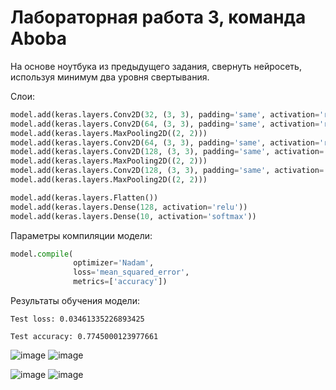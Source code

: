 # Лабораторная работа 3, команда Aboba
На основе ноутбука из предыдущего задания, свернуть нейросеть, используя минимум два уровня свертывания.

Слои:

```python
model.add(keras.layers.Conv2D(32, (3, 3), padding='same', activation='relu', input_shape=(32, 32, 3)))
model.add(keras.layers.Conv2D(64, (3, 3), padding='same', activation='relu', input_shape=(32, 32, 3)))
model.add(keras.layers.MaxPooling2D((2, 2)))
model.add(keras.layers.Conv2D(64, (3, 3), padding='same', activation='relu', input_shape=(32, 32, 3)))
model.add(keras.layers.Conv2D(128, (3, 3), padding='same', activation='relu', input_shape=(32, 32, 3)))
model.add(keras.layers.MaxPooling2D((2, 2)))
model.add(keras.layers.Conv2D(128, (3, 3), padding='same', activation='relu', input_shape=(32, 32, 3)))
model.add(keras.layers.MaxPooling2D((2, 2)))

model.add(keras.layers.Flatten())
model.add(keras.layers.Dense(128, activation='relu'))
model.add(keras.layers.Dense(10, activation='softmax'))
```

Параметры компиляции модели:

```python
model.compile(
              optimizer='Nadam',
              loss='mean_squared_error',
              metrics=['accuracy'])
```

Результаты обучения модели:

```
Test loss: 0.03461335226893425

Test accuracy: 0.7745000123977661
```

![image](https://user-images.githubusercontent.com/113666100/229601187-584b7ea4-a3b3-40a4-a0f7-2f3e961e1479.png)
![image](https://user-images.githubusercontent.com/113666100/229601339-3414661a-6d10-4c6f-abc4-6a7118c89dc4.png)

![image](https://user-images.githubusercontent.com/113666100/229601459-17a9b192-0076-45d6-95c1-3fe3b3de91e9.png)
![image](https://user-images.githubusercontent.com/113666100/229601538-15cf97a8-0713-41df-8d41-0179abf6f866.png)
